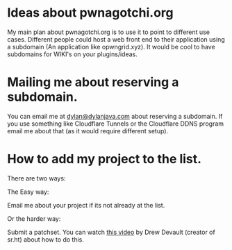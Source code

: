 # Ideas about pwnagotchi.org
My main plan about pwnagotchi.org is to use it to point to different use cases. Different people could host a web front end to their application using a subdomain (An application like opwngrid.xyz). It would be cool to have subdomains for WIKI's on your plugins/ideas.
# Mailing me about reserving a subdomain.
You can email me at dylan@dylanjava.com about reserving a subdomain. If you use something like Cloudflare Tunnels or the Cloudflare DDNS program email me about that (as it would require different setup).
# How to add my project to the list.
There are two ways:

The Easy way:

Email me about your project if its not already at the list.

Or the harder way:

Submit a patchset. You can watch [this video](https://spacepub.space/w/ad258d23-0ac6-488c-83fc-2bacf578de3a) by Drew Devault (creator of sr.ht) about how to do this.
